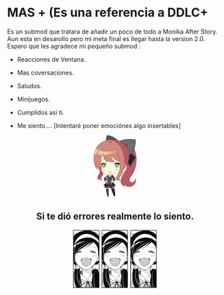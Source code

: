 
# MAS + (Es una referencia a DDLC+
Es un submod que tratara de añadir un poco de todo a Monika After Story.
Aun esta en desarollo pero mi meta final es llegar hasta la version 2.0.
Espero que les agradece mi pequeño submod :

- Reacciones de Ventana.

- Mas coversaciones.

- Saludos.

- Minijuegos.

- Cumplidos asi ti.

- Me siento.... [Intentaré poner emociónes algo insertables]

<p align="center">
  <img src="https://github.com/zer0fixer/SubmodMAS/blob/main/ddbh_chibi.png" width="100"">
</p>

<h2 align="center">
                 Si te dió errores realmente lo siento.
</h2>
<p align="center">
  <img src="https://github.com/zer0fixer/SubmodMAS/blob/main/noway.gif" width="200"">
</p>
